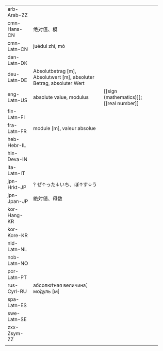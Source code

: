 | | | |
|-|-|-|
| arb-Arab-ZZ |  |  |
| cmn-Hans-CN | 绝对值、模 |  |
| cmn-Latn-CN | juéduì zhí, mó |  |
| dan-Latn-DK |  |  |
| deu-Latn-DE | Absolutbetrag [m], Absolutwert [m], absoluter Betrag, absoluter Wert |  |
| eng-Latn-US | absolute value, modulus | [[sign (mathematics)]]; [[real number]] |
| fin-Latn-FI |  |  |
| fra-Latn-FR | module [m], valeur absolue |  |
| heb-Hebr-IL |  |  |
| hin-Deva-IN |  |  |
| ita-Latn-IT |  |  |
| jpn-Hrkt-JP | ? ぜ↑った↓いち、ぼ↑す↓う |  |
| jpn-Jpan-JP | 絶対値、母数 |  |
| kor-Hang-KR |  |  |
| kor-Kore-KR |  |  |
| nld-Latn-NL |  |  |
| nob-Latn-NO |  |  |
| por-Latn-PT |  |  |
| rus-Cyrl-RU | абсолю́тная величина́, мо́дуль [м] |  |
| spa-Latn-ES |  |  |
| swe-Latn-SE |  |  |
| zxx-Zsym-ZZ |  |  |
|  |  |  |
